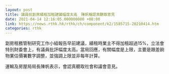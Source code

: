 ```yaml
---
layout: post
title: 議員批劏房續租加租建議幅度太高　陳帆稱認真聽取意見
date: 2021-04-14 12:16:05.000000000 +08:00
link: https://news.rthk.hk/rthk/ch/component/k2/1585715-20210414.htm
categories: rthk
---
```


劏房租務管制研究工作小組報告早前建議，續租時業主不得加租超過15%，立法會特別財委會上，有議員批評幅度太高。當局回應，有關幅度是上限，主要是跟差餉物業估價署數字調整，並強調上限並非每年計算。

運輸及房屋局局長陳帆表示，會認真聽取社會和議會意見。
